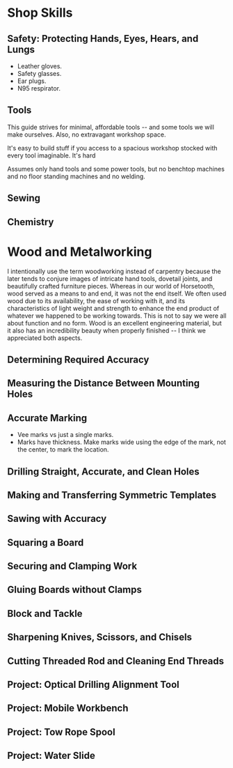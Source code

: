 # Shop Skills

## Safety: Protecting Hands, Eyes, Hears, and Lungs

- Leather gloves.
- Safety glasses.
- Ear plugs.
- N95 respirator.

## Tools

This guide strives for minimal, affordable tools -- and some tools we will make ourselves.
Also, no extravagant workshop space.

It's easy to build stuff if you access to a spacious workshop stocked with every 
tool imaginable.  It's hard  

Assumes only hand tools and some power tools,
but no benchtop machines and no floor standing machines
and no welding.





## Sewing
## Chemistry

# Wood and Metalworking

I intentionally use the term woodworking instead of
carpentry because the later tends to conjure images of intricate
hand tools, dovetail joints, and beautifully crafted furniture pieces.
Whereas in our world of Horsetooth, wood served as a means to 
and end, it was not the end itself.
We often used wood due to its availability,
the ease of working with it,
and its characteristics of light weight
and strength to enhance the
end product of whatever we happened to be working towards.
This is not to say we were all about function and no form.
Wood is an excellent engineering material,
but it also has an incredibility beauty when properly finished --
I think we appreciated both aspects.

## Determining Required Accuracy

## Measuring the Distance Between Mounting Holes

## Accurate Marking

- Vee marks vs just a single marks.
- Marks have thickness.  Make marks wide using the edge of the mark, not the center, to mark the location.

## Drilling Straight, Accurate, and Clean Holes

## Making and Transferring Symmetric Templates

## Sawing with Accuracy

## Squaring a Board

## Securing and Clamping Work

## Gluing Boards without Clamps

## Block and Tackle

## Sharpening Knives, Scissors, and Chisels

## Cutting Threaded Rod and Cleaning End Threads

## Project: Optical Drilling Alignment Tool

## Project: Mobile Workbench

## Project: Tow Rope Spool

## Project: Water Slide



